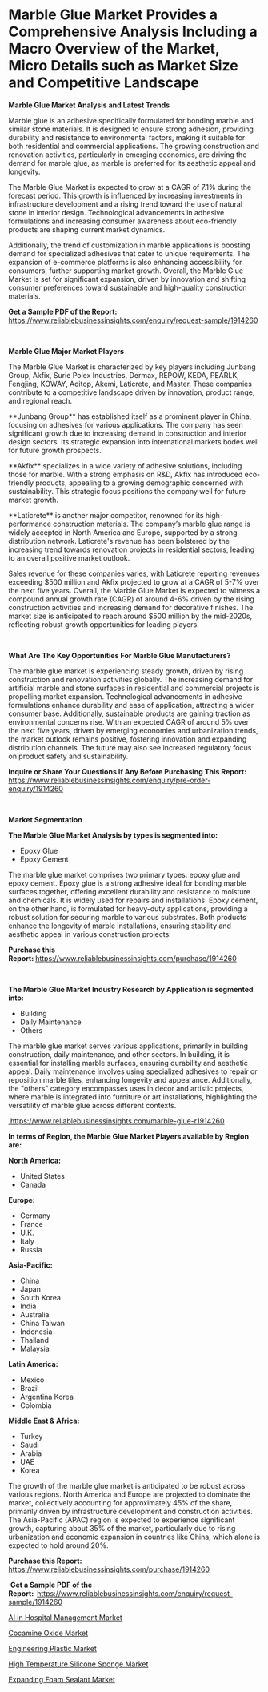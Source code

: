 <p><h1>Marble Glue Market Provides a Comprehensive Analysis Including a Macro Overview of the Market, Micro Details such as Market Size and Competitive Landscape</h1></p><p><strong>Marble Glue Market Analysis and Latest Trends</strong></p>
<p><p>Marble glue is an adhesive specifically formulated for bonding marble and similar stone materials. It is designed to ensure strong adhesion, providing durability and resistance to environmental factors, making it suitable for both residential and commercial applications. The growing construction and renovation activities, particularly in emerging economies, are driving the demand for marble glue, as marble is preferred for its aesthetic appeal and longevity.</p><p>The Marble Glue Market is expected to grow at a CAGR of 7.1% during the forecast period. This growth is influenced by increasing investments in infrastructure development and a rising trend toward the use of natural stone in interior design. Technological advancements in adhesive formulations and increasing consumer awareness about eco-friendly products are shaping current market dynamics. </p><p>Additionally, the trend of customization in marble applications is boosting demand for specialized adhesives that cater to unique requirements. The expansion of e-commerce platforms is also enhancing accessibility for consumers, further supporting market growth. Overall, the Marble Glue Market is set for significant expansion, driven by innovation and shifting consumer preferences toward sustainable and high-quality construction materials.</p></p>
<p><strong>Get a Sample PDF of the Report:&nbsp;</strong> <a href="https://www.reliablebusinessinsights.com/enquiry/request-sample/1914260?utm_campaign=1113&utm_medium=2&utm_source=Github&utm_content=ia&utm_term=13112024&utm_id=marble-glue">https://www.reliablebusinessinsights.com/enquiry/request-sample/1914260</a></p>
<p>&nbsp;</p>
<p><strong>Marble Glue Major Market Players</strong></p>
<p><p>The Marble Glue Market is characterized by key players including Junbang Group, Akfix, Surie Polex Industries, Dermax, REPOW, KEDA, PEARLK, Fengjing, KOWAY, Aditop, Akemi, Laticrete, and Master. These companies contribute to a competitive landscape driven by innovation, product range, and regional reach.</p><p>**Junbang Group** has established itself as a prominent player in China, focusing on adhesives for various applications. The company has seen significant growth due to increasing demand in construction and interior design sectors. Its strategic expansion into international markets bodes well for future growth prospects.</p><p>**Akfix** specializes in a wide variety of adhesive solutions, including those for marble. With a strong emphasis on R&D, Akfix has introduced eco-friendly products, appealing to a growing demographic concerned with sustainability. This strategic focus positions the company well for future market growth.</p><p>**Laticrete** is another major competitor, renowned for its high-performance construction materials. The company’s marble glue range is widely accepted in North America and Europe, supported by a strong distribution network. Laticrete's revenue has been bolstered by the increasing trend towards renovation projects in residential sectors, leading to an overall positive market outlook.</p><p>Sales revenue for these companies varies, with Laticrete reporting revenues exceeding $500 million and Akfix projected to grow at a CAGR of 5-7% over the next five years. Overall, the Marble Glue Market is expected to witness a compound annual growth rate (CAGR) of around 4-6% driven by the rising construction activities and increasing demand for decorative finishes. The market size is anticipated to reach around $500 million by the mid-2020s, reflecting robust growth opportunities for leading players.</p></p>
<p>&nbsp;</p>
<p><strong>What Are The Key Opportunities For Marble Glue Manufacturers?</strong></p>
<p><p>The marble glue market is experiencing steady growth, driven by rising construction and renovation activities globally. The increasing demand for artificial marble and stone surfaces in residential and commercial projects is propelling market expansion. Technological advancements in adhesive formulations enhance durability and ease of application, attracting a wider consumer base. Additionally, sustainable products are gaining traction as environmental concerns rise. With an expected CAGR of around 5% over the next five years, driven by emerging economies and urbanization trends, the market outlook remains positive, fostering innovation and expanding distribution channels. The future may also see increased regulatory focus on product safety and sustainability.</p></p>
<p><strong>Inquire or Share Your Questions If Any Before Purchasing This Report:</strong> <a href="https://www.reliablebusinessinsights.com/enquiry/pre-order-enquiry/1914260?utm_campaign=1113&utm_medium=2&utm_source=Github&utm_content=ia&utm_term=13112024&utm_id=marble-glue">https://www.reliablebusinessinsights.com/enquiry/pre-order-enquiry/1914260</a></p>
<p>&nbsp;</p>
<p><strong>Market Segmentation</strong></p>
<p><strong>The Marble Glue Market Analysis by types is segmented into:</strong></p>
<p><ul><li>Epoxy Glue</li><li>Epoxy Cement</li></ul></p>
<p><p>The marble glue market comprises two primary types: epoxy glue and epoxy cement. Epoxy glue is a strong adhesive ideal for bonding marble surfaces together, offering excellent durability and resistance to moisture and chemicals. It is widely used for repairs and installations. Epoxy cement, on the other hand, is formulated for heavy-duty applications, providing a robust solution for securing marble to various substrates. Both products enhance the longevity of marble installations, ensuring stability and aesthetic appeal in various construction projects.</p></p>
<p><strong>Purchase this Report:&nbsp;</strong><a href="https://www.reliablebusinessinsights.com/purchase/1914260?utm_campaign=1113&utm_medium=2&utm_source=Github&utm_content=ia&utm_term=13112024&utm_id=marble-glue">https://www.reliablebusinessinsights.com/purchase/1914260</a></p>
<p>&nbsp;</p>
<p><strong>The Marble Glue Market Industry Research by Application is segmented into:</strong></p>
<p><ul><li>Building</li><li>Daily Maintenance</li><li>Others</li></ul></p>
<p><p>The marble glue market serves various applications, primarily in building construction, daily maintenance, and other sectors. In building, it is essential for installing marble surfaces, ensuring durability and aesthetic appeal. Daily maintenance involves using specialized adhesives to repair or reposition marble tiles, enhancing longevity and appearance. Additionally, the "others" category encompasses uses in decor and artistic projects, where marble is integrated into furniture or art installations, highlighting the versatility of marble glue across different contexts.</p></p>
<p><a href="https://www.reliablebusinessinsights.com/marble-glue-r1914260?utm_campaign=1113&utm_medium=2&utm_source=Github&utm_content=ia&utm_term=13112024&utm_id=marble-glue">&nbsp;https://www.reliablebusinessinsights.com/marble-glue-r1914260</a></p>
<p><strong>In terms of Region, the Marble Glue Market Players available by Region are:</strong></p>
<p>
    <p> <strong> North America: </strong>
        <ul>
            <li>United States</li>
            <li>Canada</li>
        </ul>
        </p> 
    <p> <strong> Europe: </strong>
        <ul>
            <li>Germany</li>
            <li>France</li>
            <li>U.K.</li>
            <li>Italy</li>
            <li>Russia</li>
        </ul>
        </p> 
    <p> <strong> Asia-Pacific: </strong>
        <ul>
            <li>China</li>
            <li>Japan</li>
            <li>South Korea</li>
            <li>India</li>
            <li>Australia</li>
            <li>China Taiwan</li>
            <li>Indonesia</li>
            <li>Thailand</li>
            <li>Malaysia</li>
        </ul>
        </p> 
    <p> <strong> Latin America: </strong>
        <ul>
            <li>Mexico</li>
            <li>Brazil</li>
            <li>Argentina Korea</li>
            <li>Colombia</li>
        </ul>
        </p> 
    <p> <strong> Middle East & Africa: </strong>
        <ul>
            <li>Turkey</li>
            <li>Saudi</li>
            <li>Arabia</li>
            <li>UAE</li>
            <li>Korea</li>
        </ul>
    </p>
    </p>
<p><p>The growth of the marble glue market is anticipated to be robust across various regions. North America and Europe are projected to dominate the market, collectively accounting for approximately 45% of the share, primarily driven by infrastructure development and construction activities. The Asia-Pacific (APAC) region is expected to experience significant growth, capturing about 35% of the market, particularly due to rising urbanization and economic expansion in countries like China, which alone is expected to hold around 20%.</p></p>
<p><strong>Purchase this Report: </strong><a href="https://www.reliablebusinessinsights.com/purchase/1914260?utm_campaign=1113&utm_medium=2&utm_source=Github&utm_content=ia&utm_term=13112024&utm_id=marble-glue">https://www.reliablebusinessinsights.com/purchase/1914260</a></p>
<p>&nbsp;<strong>Get a Sample PDF of the Report:&nbsp;&nbsp;</strong><a href="https://www.reliablebusinessinsights.com/enquiry/request-sample/1914260?utm_campaign=1113&utm_medium=2&utm_source=Github&utm_content=ia&utm_term=13112024&utm_id=marble-glue">https://www.reliablebusinessinsights.com/enquiry/request-sample/1914260</a></p>
<p><strong></strong></p>
<p><p><a href="https://issuu.com/reportprime-2/docs/ai-in-hospital-management-market-si_44ff521b23baf7?utm_campaign=1113&utm_medium=2&utm_source=Github&utm_content=ia&utm_term=13112024&utm_id=marble-glue">AI in Hospital Management Market</a></p><p><a href="https://www.linkedin.com/pulse/cocamine-oxide-market-forecast-global-trends-analysis-from-em0ac?utm_campaign=1113&utm_medium=2&utm_source=Github&utm_content=ia&utm_term=13112024&utm_id=marble-glue">Cocamine Oxide Market</a></p><p><a href="https://www.linkedin.com/pulse/engineering-plastic-market-size-segmentation-trends-1iive?utm_campaign=1113&utm_medium=2&utm_source=Github&utm_content=ia&utm_term=13112024&utm_id=marble-glue">Engineering Plastic Market</a></p><p><a href="https://github.com/GenaGaines34/Market-Research-Report-List-1/blob/main/high-temperature-silicone-sponge-market.md?utm_campaign=1113&utm_medium=2&utm_source=Github&utm_content=ia&utm_term=13112024&utm_id=marble-glue">High Temperature Silicone Sponge Market</a></p><p><a href="https://github.com/kric8bmkinds/Market-Research-Report-List-1/blob/main/expanding-foam-sealant-market.md?utm_campaign=1113&utm_medium=2&utm_source=Github&utm_content=ia&utm_term=13112024&utm_id=marble-glue">Expanding Foam Sealant Market</a></p></p>